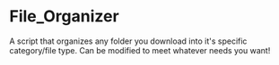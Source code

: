 # File_Organizer
A script that organizes any folder you download into it's specific category/file type. Can be modified to meet whatever needs you want!
